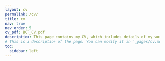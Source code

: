 ```yaml
---
layout: cv
permalink: /cv/
title: cv
nav: true
nav_order: 5
cv_pdf: BCT_CV.pdf
description: This page contains my CV, which includes details of my work experience, education, awards, publications, and skills. You can also download a PDF version by clicking the button above.
# This is a description of the page. You can modify it in '_pages/cv.md'. You can also change or remove the top pdf download button.
toc:
  sidebar: left
---
```

